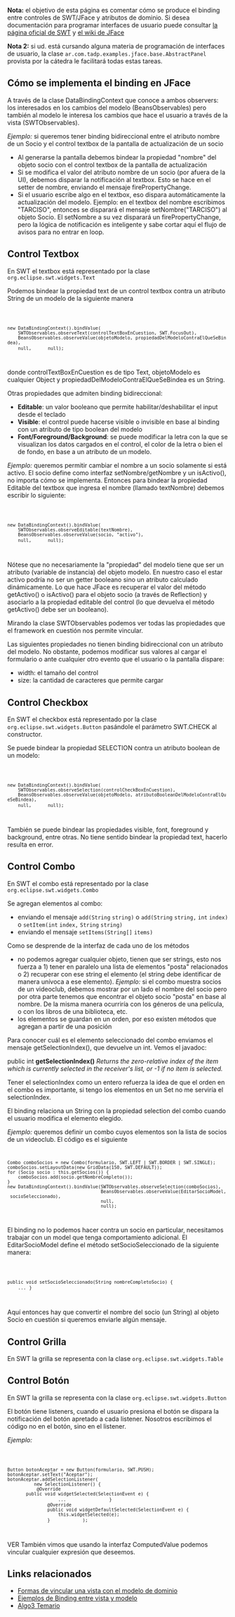 **Nota:** el objetivo de esta página es comentar cómo se produce el binding entre controles de SWT/JFace y atributos de dominio. Si desea documentación para programar interfaces de usuario puede consultar [la página oficial de SWT](http://www.eclipse.org/swt/) y [el wiki de JFace](http://wiki.eclipse.org/index.php/JFace)

**Nota 2:** si ud. está cursando alguna materia de programación de interfaces de usuario, la clase `ar.com.tadp.examples.jface.base.AbstractPanel`<T> provista por la cátedra le facilitará todas estas tareas.

Cómo se implementa el binding en JFace
--------------------------------------

A través de la clase DataBindingContext que conoce a ambos observers: los interesados en los cambios del modelo (BeansObservables) pero también al modelo le interesa los cambios que hace el usuario a través de la vista (SWTObservables).

*Ejemplo:* si queremos tener binding bidireccional entre el atributo nombre de un Socio y el control textbox de la pantalla de actualización de un socio

-   Al generarse la pantalla debemos bindear la propiedad "nombre" del objeto socio con el control textbox de la pantalla de actualización
-   Si se modifica el valor del atributo nombre de un socio (por afuera de la UI), debemos disparar la notificación al textbox. Esto se hace en el setter de nombre, enviando el mensaje firePropertyChange.
-   Si el usuario escribe algo en el textbox, eso dispara automáticamente la actualización del modelo. Ejemplo: en el textbox del nombre escribimos "TARCISO", entonces se disparará el mensaje setNombre("TARCISO") al objeto Socio. El setNombre a su vez disparará un firePropertyChange, pero la lógica de notificación es inteligente y sabe cortar aquí el flujo de avisos para no entrar en loop.

Control Textbox
---------------

En SWT el textbox está representado por la clase `org.eclipse.swt.widgets.Text`

Podemos bindear la propiedad text de un control textbox contra un atributo String de un modelo de la siguiente manera

<code>

`new DataBindingContext().bindValue(`
`    SWTObservables.observeText(controlTextBoxEnCuestion, SWT.FocusOut), `
`    BeansObservables.observeValue(objetoModelo, propiedadDelModeloContraElQueSeBindea), `
`    null, `
`    null);`

</code> donde controlTextBoxEnCuestion es de tipo Text, objetoModelo es cualquier Object y propiedadDelModeloContraElQueSeBindea es un String.

Otras propiedades que admiten binding bidireccional:

-   **Editable**: un valor booleano que permite habilitar/deshabilitar el input desde el teclado
-   **Visible**: el control puede hacerse visible o invisible en base al binding con un atributo de tipo boolean del modelo
-   **Font/Foreground/Background**: se puede modificar la letra con la que se visualizan los datos cargados en el control, el color de la letra o bien el de fondo, en base a un atributo de un modelo.

*Ejemplo:* queremos permitir cambiar el nombre a un socio solamente si está activo. El socio define como interfaz setNombre/getNombre y un isActivo(), no importa cómo se implementa. Entonces para bindear la propiedad Editable del textbox que ingresa el nombre (llamado textNombre) debemos escribir lo siguiente:

<code>

`new DataBindingContext().bindValue(`
`    SWTObservables.observeEditable(textNombre), `
`    BeansObservables.observeValue(socio, "activo"), `
`    null, `
`    null);`

</code>

Nótese que no necesariamente la "propiedad" del modelo tiene que ser un atributo (variable de instancia) del objeto modelo. En nuestro caso el estar activo podría no ser un getter booleano sino un atributo calculado dinámicamente. Lo que hace JFace es recuperar el valor del método getActivo() o isActivo() para el objeto socio (a través de Reflection) y asociarlo a la propiedad editable del control (lo que devuelva el método getActivo() debe ser un booleano).

Mirando la clase SWTObservables podemos ver todas las propiedades que el framework en cuestión nos permite vincular.

Las siguientes propiedades no tienen binding bidireccional con un atributo del modelo. No obstante, podemos modificar sus valores al cargar el formulario o ante cualquier otro evento que el usuario o la pantalla dispare:

-   width: el tamaño del control
-   size: la cantidad de caracteres que permite cargar

Control Checkbox
----------------

En SWT el checkbox está representado por la clase `org.eclipse.swt.widgets.Button` pasándole el parámetro SWT.CHECK al constructor.

Se puede bindear la propiedad SELECTION contra un atributo boolean de un modelo:

<code>

`new DataBindingContext().bindValue(`
`    SWTObservables.observeSelection(controlCheckBoxEnCuestion), `
`    BeansObservables.observeValue(objetoModelo, atributoBooleanDelModeloContraElQueSeBindea), `
`    null, `
`    null);`

</code>

También se puede bindear las propiedades visible, font, foreground y background, entre otras. No tiene sentido bindear la propiedad text, hacerlo resulta en error.

Control Combo
-------------

En SWT el combo está representado por la clase `org.eclipse.swt.widgets.Combo`

Se agregan elementos al combo:

-   enviando el mensaje `add(String` `string)` o `add(String` `string,` `int` `index)` o `setItem(int` `index,` `String` `string)`
-   enviando el mensaje `setItems(String[]` `items)`

Como se desprende de la interfaz de cada uno de los métodos

-   no podemos agregar cualquier objeto, tienen que ser strings, esto nos fuerza a 1) tener en paralelo una lista de elementos "posta" relacionados o 2) recuperar con ese string el elemento (el string debe identificar de manera unívoca a ese elemento). *Ejemplo:* si el combo muestra socios de un videoclub, debemos mostrar por un lado el nombre del socio pero por otra parte tenemos que encontrar el objeto socio "posta" en base al nombre. De la misma manera ocurriría con los géneros de una película, o con los libros de una biblioteca, etc.
-   los elementos se guardan en un orden, por eso existen métodos que agregan a partir de una posición

Para conocer cuál es el elemento seleccionado del combo enviamos el mensaje getSelectionIndex(), que devuelve un int. Vemos el javadoc:

public int **getSelectionIndex()** *Returns the zero-relative index of the item which is currently selected in the receiver's list, or -1 if no item is selected.*

Tener el selectionIndex como un entero refuerza la idea de que el orden en el combo es importante, si tengo los elementos en un Set no me serviría el selectionIndex.

El binding relaciona un String con la propiedad selection del combo cuando el usuario modifica el elemento elegido.

*Ejemplo:* queremos definir un combo cuyos elementos son la lista de socios de un videoclub. El código es el siguiente <code>

`Combo comboSocios = new Combo(formulario, SWT.LEFT | SWT.BORDER | SWT.SINGLE);`
`comboSocios.setLayoutData(new GridData(150, SWT.DEFAULT));`
`for (Socio socio : this.getSocios()) {`
`    comboSocios.add(socio.getNombreCompleto());`
`}`
`new DataBindingContext().bindValue(SWTObservables.observeSelection(comboSocios), `
`                                   BeansObservables.observeValue(EditarSocioModel, socioSeleccionado), `
`                                   null, `
`                                   null);`

</code>

El binding no lo podemos hacer contra un socio en particular, necesitamos trabajar con un model que tenga comportamiento adicional. El EditarSocioModel define el método setSocioSeleccionado de la siguiente manera:

<code>

`public void setSocioSeleccionado(String nombreCompletoSocio) {`
`    ...`
`}`

</code> Aquí entonces hay que convertir el nombre del socio (un String) al objeto Socio en cuestión si queremos enviarle algún mensaje.

Control Grilla
--------------

En SWT la grilla se representa con la clase `org.eclipse.swt.widgets.Table`

Control Botón
-------------

En SWT la grilla se representa con la clase `org.eclipse.swt.widgets.Button`

El botón tiene listeners, cuando el usuario presiona el botón se dispara la notificación del botón apretado a cada listener. Nosotros escribimos el código no en el botón, sino en el listener.

*Ejemplo:*

<code>

`Button botonAceptar = new Button(formulario, SWT.PUSH);`
`botonAceptar.setText("Aceptar");`
`botonAceptar.addSelectionListener(`
`          new SelectionListener() {`
`           @Override`
`       public void widgetSelected(SelectionEvent e) {`
`                   ...`
`               }`
`               @Override`
`               public void widgetDefaultSelected(SelectionEvent e) {`
`                   this.widgetSelected(e);`
`               }`
`           );`

</code>

VER También vimos que usando la interfaz ComputedValue podemos vincular cualquier expresión que deseemos.

Links relacionados
------------------

-   [Formas de vincular una vista con el modelo de dominio](formas-de-vincular-una-vista-con-el-modelo-de-dominio.md)
-   [Ejemplos de Binding entre vista y modelo](ejemplos-de-binding-entre-vista-y-modelo.md)
-   [Algo3 Temario](algo3-temario.md)

